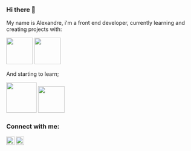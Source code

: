### Hi there 👋

My name is Alexandre, i'm a front end developer, currently learning and creating projects with:

<img src= "https://img.shields.io/badge/HTML5-E34F26?style=for-the-badge&logo=html5&logoColor=white" width="70px"/>
<img src= "https://img.shields.io/badge/CSS3-1572B6?style=for-the-badge&logo=css3&logoColor=white" width="70px"/>

And starting to learn;

<img src ="https://img.shields.io/badge/JavaScript-323330?style=for-the-badge&logo=javascript&logoColor=F7DF1E" width="80px"/>

<img src="https://img.shields.io/badge/React-20232A?style=for-the-badge&logo=react&logoColor=61DAFB" width="70px"/>


<br/>


### Connect with me:

<p>
  <a href="https://www.instagram.com/alexandrehkd/">
  <img align=left width="22px" src="https://cdn.jsdelivr.net/npm/simple-icons@v3/icons/instagram.svg" _black/>
    
  </a>
  <a href="https://www.linkedin.com/in/alexandre-lima-23493024/">
  <img align=left width="22px" src="https://cdn.jsdelivr.net/npm/simple-icons@v3/icons/linkedin.svg"/>
    
  </a>
</p>
